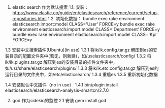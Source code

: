 1. elastic search 作为默认搜索
1.1. 安装：https://www.elastic.co/guide/en/elasticsearch/reference/current/setup-repositories.html
1.2. 初始化数据：
bundle exec rake environment elasticsearch:import:model CLASS='User' FORCE=y
bundle exec rake environment elasticsearch:import:model CLASS='Department' FORCE=y
bundle exec rake environment elasticsearch:import:model CLASS='Kpi' FORCE=y

1.3 安装中文搜索插件(Ubuntu)(in use)
1.3.1 将ik/ik.config.tar.gz 解压到es的安装目录的配置文件夹中(若无，则新建)，如/uselasticsearch/config/
1.3.2 将ik/ik.plugins.tar.gz 解压到es的安装目录的插件文件夹中，如/usr/share/elasticsearch/plugins/
1.3.3 将ik/ik.etc.config.tar.gz 解压到es的运行目录的文件夹中，如/etc/elasticsearch/
1.3.4 重启es
1.3.5 重新初始化数据

1.4 安装默认中文插件（no in use）
1.4.1 bin/plugin install elasticsearch/elasticsearch-analysis-smartcn/2.7.0


2. god 作为sidekiq的监控
2.1 安装 gem install god
